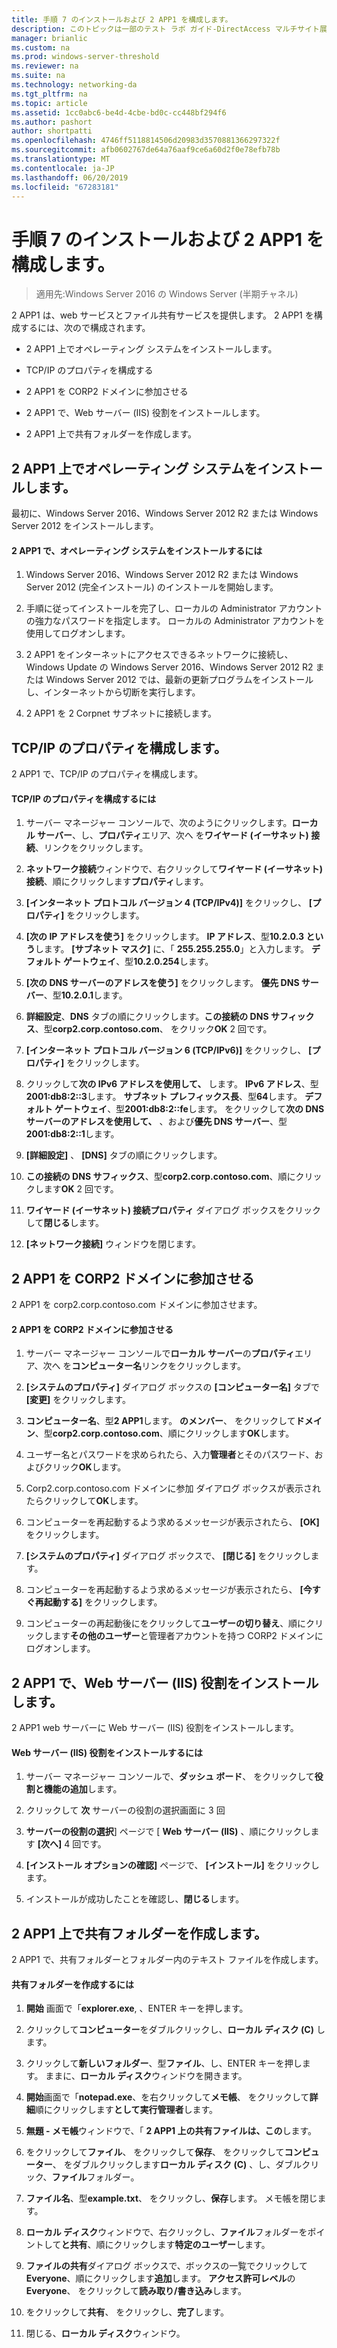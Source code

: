 ```yaml
---
title: 手順 7 のインストールおよび 2 APP1 を構成します。
description: このトピックは一部のテスト ラボ ガイド-DirectAccess マルチサイト展開の Windows Server 2016 のデモンストレーション
manager: brianlic
ms.custom: na
ms.prod: windows-server-threshold
ms.reviewer: na
ms.suite: na
ms.technology: networking-da
ms.tgt_pltfrm: na
ms.topic: article
ms.assetid: 1cc0abc6-be4d-4cbe-bd0c-cc448bf294f6
ms.author: pashort
author: shortpatti
ms.openlocfilehash: 4746ff5118814506d20983d3570881366297322f
ms.sourcegitcommit: afb0602767de64a76aaf9ce6a60d2f0e78efb78b
ms.translationtype: MT
ms.contentlocale: ja-JP
ms.lasthandoff: 06/20/2019
ms.locfileid: "67283181"
---
```

# <a name="step-7-install-and-configure-2-app1"></a>手順 7 のインストールおよび 2 APP1 を構成します。

>適用先:Windows Server 2016 の Windows Server (半期チャネル)

2 APP1 は、web サービスとファイル共有サービスを提供します。 2 APP1 を構成するには、次ので構成されます。  
  
- 2 APP1 上でオペレーティング システムをインストールします。  
  
- TCP/IP のプロパティを構成する  
  
- 2 APP1 を CORP2 ドメインに参加させる  
  
- 2 APP1 で、Web サーバー (IIS) 役割をインストールします。  
  
- 2 APP1 上で共有フォルダーを作成します。 
  
## <a name="bkmk_InstallOS"></a>2 APP1 上でオペレーティング システムをインストールします。  
最初に、Windows Server 2016、Windows Server 2012 R2 または Windows Server 2012 をインストールします。  
  
#### <a name="to-install-the-operating-system-on-2-app1"></a>2 APP1 で、オペレーティング システムをインストールするには  
  
1.  Windows Server 2016、Windows Server 2012 R2 または Windows Server 2012 (完全インストール) のインストールを開始します。  
  
2.  手順に従ってインストールを完了し、ローカルの Administrator アカウントの強力なパスワードを指定します。 ローカルの Administrator アカウントを使用してログオンします。  
  
3.  2 APP1 をインターネットにアクセスできるネットワークに接続し、Windows Update の Windows Server 2016、Windows Server 2012 R2 または Windows Server 2012 では、最新の更新プログラムをインストールし、インターネットから切断を実行します。  
  
4.  2 APP1 を 2 Corpnet サブネットに接続します。  
  
## <a name="bkmk_TCP"></a>TCP/IP のプロパティを構成します。  
2 APP1 で、TCP/IP のプロパティを構成します。  
  
#### <a name="to-configure-tcpip-properties"></a>TCP/IP のプロパティを構成するには  
  
1.  サーバー マネージャー コンソールで、次のようにクリックします。**ローカル サーバー**、し、**プロパティ**エリア、次へ を**ワイヤード (イーサネット) 接続**、リンクをクリックします。  
  
2.  **ネットワーク接続**ウィンドウで、右クリックして**ワイヤード (イーサネット) 接続**、順にクリックします**プロパティ**します。  
  
3.  **[インターネット プロトコル バージョン 4 (TCP/IPv4)]** をクリックし、 **[プロパティ]** をクリックします。  
  
4.  **[次の IP アドレスを使う]** をクリックします。 **IP アドレス**、型**10.2.0.3 という**します。 **[サブネット マスク]** に、「 **255.255.255.0**」と入力します。 **デフォルト ゲートウェイ**、型**10.2.0.254**します。  
  
5.  **[次の DNS サーバーのアドレスを使う]** をクリックします。 **優先 DNS サーバー**、型**10.2.0.1**します。  
  
6.  **詳細設定**、**DNS** タブの順にクリックします。**この接続の DNS サフィックス**、型**corp2.corp.contoso.com**、 をクリック**OK** 2 回です。  
  
7.  **[インターネット プロトコル バージョン 6 (TCP/IPv6)]** をクリックし、 **[プロパティ]** をクリックします。  
  
8.  クリックして**次の IPv6 アドレスを使用して、** します。 **IPv6 アドレス**、型**2001:db8:2::3**します。 **サブネット プレフィックス長**、型**64**します。 **デフォルト ゲートウェイ**、型**2001:db8:2::fe**します。 をクリックして**次の DNS サーバーのアドレスを使用して、** 、および**優先 DNS サーバー**、型**2001:db8:2::1**します。  
  
9. **[詳細設定]** 、 **[DNS]** タブの順にクリックします。  
  
10. **この接続の DNS サフィックス**、型**corp2.corp.contoso.com**、順にクリックします**OK** 2 回です。  
  
11. **ワイヤード (イーサネット) 接続プロパティ** ダイアログ ボックスをクリックして**閉じる**します。  
  
12. **[ネットワーク接続]** ウィンドウを閉じます。  
  
## <a name="bkmk_JoinDomain"></a>2 APP1 を CORP2 ドメインに参加させる  
2 APP1 を corp2.corp.contoso.com ドメインに参加させます。  
  
#### <a name="to-join-2-app1-to-the-corp2-domain"></a>2 APP1 を CORP2 ドメインに参加させる  
  
1.  サーバー マネージャー コンソールで**ローカル サーバー**の**プロパティ**エリア、次へ を**コンピューター名**リンクをクリックします。  
  
2.  **[システムのプロパティ]** ダイアログ ボックスの **[コンピューター名]** タブで **[変更]** をクリックします。  
  
3.  **コンピューター名**、型**2 APP1**します。 **のメンバー**、 をクリックして**ドメイン**、型**corp2.corp.contoso.com**、順にクリックします**OK**します。  
  
4.  ユーザー名とパスワードを求められたら、入力**管理者**とそのパスワード、およびクリック**OK**します。  
  
5.  Corp2.corp.contoso.com ドメインに参加 ダイアログ ボックスが表示されたらクリックして**OK**します。  
  
6.  コンピューターを再起動するよう求めるメッセージが表示されたら、 **[OK]** をクリックします。  
  
7.  **[システムのプロパティ]** ダイアログ ボックスで、 **[閉じる]** をクリックします。  
  
8.  コンピューターを再起動するよう求めるメッセージが表示されたら、 **[今すぐ再起動する]** をクリックします。  
  
9. コンピューターの再起動後にをクリックして**ユーザーの切り替え**、順にクリックします**その他のユーザー**と管理者アカウントを持つ CORP2 ドメインにログオンします。  
  
## <a name="bkmk_IIS"></a>2 APP1 で、Web サーバー (IIS) 役割をインストールします。  
2 APP1 web サーバーに Web サーバー (IIS) 役割をインストールします。  
  
#### <a name="to-install-the-web-server-iis-role"></a>Web サーバー (IIS) 役割をインストールするには  
  
1.  サーバー マネージャー コンソールで、**ダッシュ ボード**、 をクリックして**役割と機能の追加**します。  
  
2.  クリックして **次** サーバーの役割の選択画面に 3 回  
  
3.  **サーバーの役割の選択**] ページで [ **Web サーバー (IIS)** 、順にクリックします **[次へ]** 4 回です。  
  
4.  **[インストール オプションの確認]** ページで、 **[インストール]** をクリックします。  
  
5.  インストールが成功したことを確認し、**閉じる**します。  
  
## <a name="bkmk_Share"></a>2 APP1 上で共有フォルダーを作成します。  
2 APP1 で、共有フォルダーとフォルダー内のテキスト ファイルを作成します。  
  
#### <a name="to-create-a-shared-folder"></a>共有フォルダーを作成するには  
  
1.  **開始** 画面で「**explorer.exe**, 、ENTER キーを押します。  
  
2.  クリックして**コンピューター**をダブルクリックし、**ローカル ディスク (C)** します。  
  
3.  クリックして**新しいフォルダー**、型**ファイル**、し、ENTER キーを押します。 ままに、**ローカル ディスク**ウィンドウを開きます。  
  
4.  **開始**画面で「**notepad.exe**、を右クリックして**メモ帳**、 をクリックして**詳細**順にクリックします**として実行管理者**します。  
  
5.  **無題 - メモ帳**ウィンドウで、「 **2 APP1 上の共有ファイルは、この**します。  
  
6.  をクリックして**ファイル**、 をクリックして**保存**、 をクリックして**コンピューター**、 をダブルクリックします**ローカル ディスク (C)** 、し、ダブルクリック、**ファイル**フォルダー。  
  
7.  **ファイル名**、型**example.txt**、 をクリックし、**保存**します。 メモ帳を閉じます。  
  
8.  **ローカル ディスク**ウィンドウで、右クリックし、**ファイル**フォルダーをポイントして**と共有**、順にクリックします**特定のユーザー**します。  
  
9. **ファイルの共有**ダイアログ ボックスで、ボックスの一覧でクリックして**Everyone**、順にクリックします**追加**します。 **アクセス許可レベル**の**Everyone**、 をクリックして**読み取り/書き込み**します。  
  
10. をクリックして**共有**、 をクリックし、**完了**します。  
  
11. 閉じる、**ローカル ディスク**ウィンドウ。  
  


